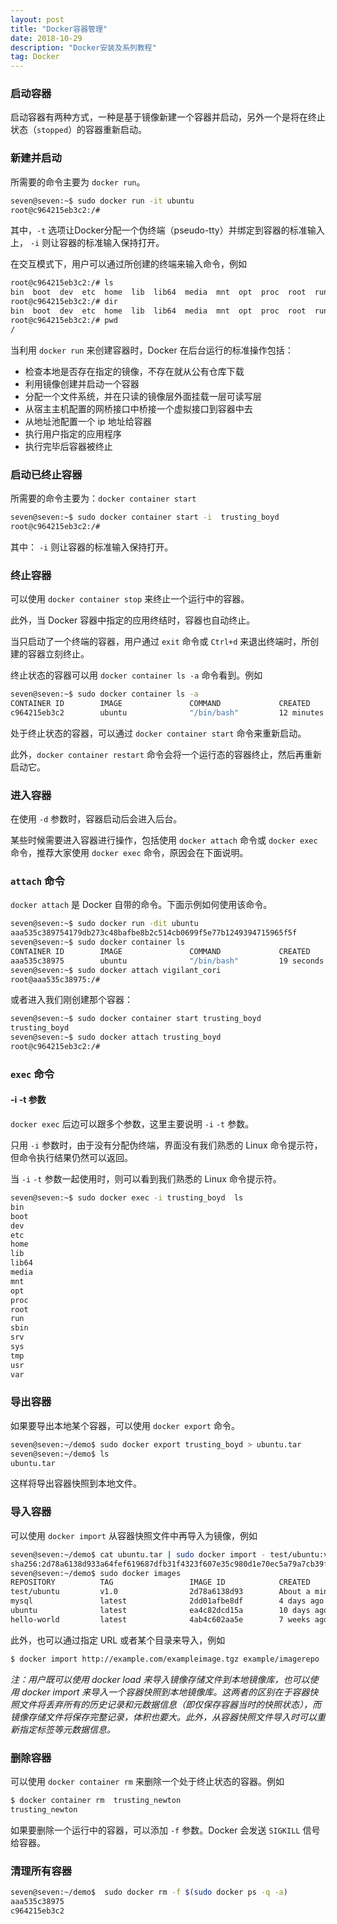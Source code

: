 ```yaml
---
layout: post
title: "Docker容器管理"
date: 2018-10-29
description: "Docker安装及系列教程"
tag: Docker
---
```


### 启动容器

启动容器有两种方式，一种是基于镜像新建一个容器并启动，另外一个是将在终止状态（`stopped`）的容器重新启动。

### 新建并启动

所需要的命令主要为 `docker run`。

```bash
seven@seven:~$ sudo docker run -it ubuntu
root@c964215eb3c2:/# 
```

其中，`-t` 选项让Docker分配一个伪终端（pseudo-tty）并绑定到容器的标准输入上， `-i` 则让容器的标准输入保持打开。

在交互模式下，用户可以通过所创建的终端来输入命令，例如

```bash
root@c964215eb3c2:/# ls
bin  boot  dev  etc  home  lib  lib64  media  mnt  opt  proc  root  run  sbin  srv  sys  tmp  usr  var
root@c964215eb3c2:/# dir
bin  boot  dev	etc  home  lib	lib64  media  mnt  opt	proc  root  run  sbin  srv  sys  tmp  usr  var
root@c964215eb3c2:/# pwd
/
```

当利用 `docker run` 来创建容器时，Docker 在后台运行的标准操作包括：

- 检查本地是否存在指定的镜像，不存在就从公有仓库下载
- 利用镜像创建并启动一个容器
- 分配一个文件系统，并在只读的镜像层外面挂载一层可读写层
- 从宿主主机配置的网桥接口中桥接一个虚拟接口到容器中去
- 从地址池配置一个 ip 地址给容器
- 执行用户指定的应用程序
- 执行完毕后容器被终止

### 启动已终止容器

所需要的命令主要为：`docker container start`

```bash
seven@seven:~$ sudo docker container start -i  trusting_boyd
root@c964215eb3c2:/# 
```

其中： `-i` 则让容器的标准输入保持打开。

### 终止容器

可以使用 `docker container stop` 来终止一个运行中的容器。

此外，当 Docker 容器中指定的应用终结时，容器也自动终止。

当只启动了一个终端的容器，用户通过 `exit` 命令或 `Ctrl+d` 来退出终端时，所创建的容器立刻终止。

终止状态的容器可以用 `docker container ls -a` 命令看到。例如

```bash
seven@seven:~$ sudo docker container ls -a
CONTAINER ID        IMAGE               COMMAND             CREATED             STATUS                          PORTS               NAMES
c964215eb3c2        ubuntu              "/bin/bash"         12 minutes ago      Exited (0) About a minute ago                       trusting_boyd
```

处于终止状态的容器，可以通过 `docker container start` 命令来重新启动。

此外，`docker container restart` 命令会将一个运行态的容器终止，然后再重新启动它。

### 进入容器

在使用 `-d` 参数时，容器启动后会进入后台。

某些时候需要进入容器进行操作，包括使用 `docker attach` 命令或 `docker exec` 命令，推荐大家使用 `docker exec` 命令，原因会在下面说明。

### `attach` 命令

`docker attach` 是 Docker 自带的命令。下面示例如何使用该命令。

```bash
seven@seven:~$ sudo docker run -dit ubuntu
aaa535c389754179db273c48bafbe8b2c514cb0699f5e77b1249394715965f5f
seven@seven:~$ sudo docker container ls
CONTAINER ID        IMAGE               COMMAND             CREATED             STATUS              PORTS               NAMES
aaa535c38975        ubuntu              "/bin/bash"         19 seconds ago      Up 17 seconds                           vigilant_cori
seven@seven:~$ sudo docker attach vigilant_cori
root@aaa535c38975:/# 
```

或者进入我们刚创建那个容器：

```bash
seven@seven:~$ sudo docker container start trusting_boyd
trusting_boyd
seven@seven:~$ sudo docker attach trusting_boyd
root@c964215eb3c2:/# 
```

### `exec` 命令

#### -i -t 参数

`docker exec` 后边可以跟多个参数，这里主要说明 `-i` `-t` 参数。

只用 `-i` 参数时，由于没有分配伪终端，界面没有我们熟悉的 Linux 命令提示符，但命令执行结果仍然可以返回。

当 `-i` `-t` 参数一起使用时，则可以看到我们熟悉的 Linux 命令提示符。

```bash
seven@seven:~$ sudo docker exec -i trusting_boyd  ls 
bin
boot
dev
etc
home
lib
lib64
media
mnt
opt
proc
root
run
sbin
srv
sys
tmp
usr
var
```

### 导出容器

如果要导出本地某个容器，可以使用 `docker export` 命令。

```bash
seven@seven:~/demo$ sudo docker export trusting_boyd > ubuntu.tar
seven@seven:~/demo$ ls
ubuntu.tar
```

这样将导出容器快照到本地文件。

### 导入容器

可以使用 `docker import` 从容器快照文件中再导入为镜像，例如

```bash
seven@seven:~/demo$ cat ubuntu.tar | sudo docker import - test/ubuntu:v1.0
sha256:2d78a6138d933a64fef619687dfb31f4323f607e35c980d1e70ec5a79a7cb39f
seven@seven:~/demo$ sudo docker images 
REPOSITORY          TAG                 IMAGE ID            CREATED              SIZE
test/ubuntu         v1.0                2d78a6138d93        About a minute ago   69.8MB
mysql               latest              2dd01afbe8df        4 days ago           485MB
ubuntu              latest              ea4c82dcd15a        10 days ago          85.8MB
hello-world         latest              4ab4c602aa5e        7 weeks ago          1.84kB
```

此外，也可以通过指定 URL 或者某个目录来导入，例如

```bash
$ docker import http://example.com/exampleimage.tgz example/imagerepo
```

*注：用户既可以使用 docker load 来导入镜像存储文件到本地镜像库，也可以使用 docker import 来导入一个容器快照到本地镜像库。这两者的区别在于容器快照文件将丢弃所有的历史记录和元数据信息（即仅保存容器当时的快照状态），而镜像存储文件将保存完整记录，体积也要大。此外，从容器快照文件导入时可以重新指定标签等元数据信息。*

### 删除容器

可以使用 `docker container rm` 来删除一个处于终止状态的容器。例如

```bash
$ docker container rm  trusting_newton
trusting_newton
```

如果要删除一个运行中的容器，可以添加 `-f` 参数。Docker 会发送 `SIGKILL` 信号给容器。

### 清理所有容器

```bash
seven@seven:~/demo$  sudo docker rm -f $(sudo docker ps -q -a)
aaa535c38975
c964215eb3c2
```

